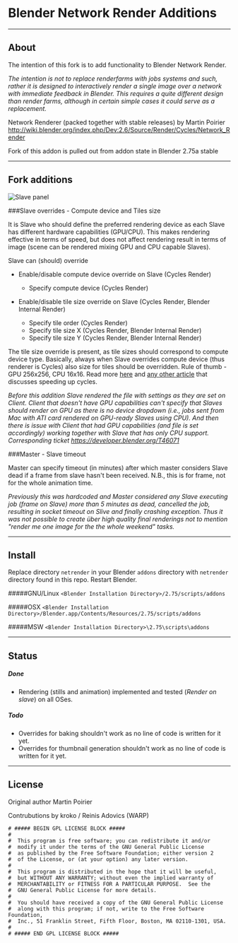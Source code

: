 Blender Network Render Additions
============================

---

## About

The intention of this fork is to add functionality to Blender Network Render.

*The intention is not to replace renderfarms with jobs systems and such, rather it is designed to interactively render a single image over a network with immediate feedback in Blender. This requires a quite different design than render farms, although in certain simple cases it could serve as a replacement.*

Network Renderer (packed together with stable releases) by Martin Poirier <http://wiki.blender.org/index.php/Dev:2.6/Source/Render/Cycles/Network_Render>

Fork of this addon is pulled out from addon state in Blender 2.75a stable

---

## Fork additions

![Slave panel](https://raw.githubusercontent.com/WARP-LAB/Blender-Network-Render-Additions/master/readme/screen-01.jpg)

###Slave overrides - Compute device and Tiles size


It is Slave who should define the preferred rendering device as each Slave has different hardware capabilities (GPU/CPU).
This makes rendering effective in terms of speed, but does not affect rendering result in terms of image (scene can be rendered mixing GPU and CPU capable Slaves).

Slave can (should) override

* Enable/disable compute device override on Slave (Cycles Render)
  * Specify compute device (Cycles Render)
  

* Enable/disable tile size override on Slave (Cycles Render, Blender Internal Render)
  * Specify tile order (Cycles Render)
  * Specify tile size X (Cycles Render, Blender Internal Render)
  * Specify tile size Y (Cycles Render, Blender Internal Render)


The tile size override is present, as tile sizes should correspond to compute device type. Basically, always when Slave overrides compute device (thus renderer is Cycles) also size for tiles should be overridden. Rule of thumb - GPU 256x256, CPU 16x16. Read more [here](http://adaptivesamples.com/2013/11/05/auto-tile-size-addon-updated-again/) and [any other article](https://www.google.com/search?rls=en&q=speeding+up+blender+cycles&ie=UTF-8&oe=UTF-8) that discusses speeding up cycles.

*Before this addition Slave rendered the file with settings as they are set on Client. Client that doesn't have GPU capabilities can't specify that Slaves should render on GPU as there is no device dropdown (i.e., jobs sent from Mac with ATI card rendered on GPU-ready Slaves using CPU). And then there is issue with Client that had GPU capabilities (and file is set accordingly) working together with Slave that has only CPU support. Corresponding ticket <https://developer.blender.org/T46071>*

###Master - Slave timeout

Master can specify timeout (in minutes) after which master considers Slave dead if a frame from slave hasn't been received. N.B., this is for frame, not for the whole animation time.

*Previously this was hardcoded and Master considered any Slave executing job (frame on Slave) more than 5 minutes as dead, cancelled the job, resulting in socket timeout on Slive and finally crashing exception. Thus it was not possible to create über high quality final renderings not to mention "render me one image for the the whole weekend" tasks.*

---

## Install

Replace directory `netrender` in your Blender `addons` directory with `netrender` directory found in this repo. Restart Blender.


#####GNU/Linux
`<Blender Installation Directory>/2.75/scripts/addons`

#####OSX
`<Blender Installation Directory>/Blender.app/Contents/Resources/2.75/scripts/addons`

#####MSW
`<Blender Installation Directory>\2.75\scripts\addons`

---

## Status

##### Done
* Rendering (stills and animation) implemented and tested (*Render on slave*) on all OSes.

##### Todo
* Overrides for baking shouldn't work as no line of code is written for it yet.
* Overrides for thumbnail generation shouldn't work as no line of code is written for it yet.

---

## License

Original author Martin Poirier

Contrubutions by kroko / Reinis Adovics (WARP)


```
# ##### BEGIN GPL LICENSE BLOCK #####
#
#  This program is free software; you can redistribute it and/or
#  modify it under the terms of the GNU General Public License
#  as published by the Free Software Foundation; either version 2
#  of the License, or (at your option) any later version.
#
#  This program is distributed in the hope that it will be useful,
#  but WITHOUT ANY WARRANTY; without even the implied warranty of
#  MERCHANTABILITY or FITNESS FOR A PARTICULAR PURPOSE.  See the
#  GNU General Public License for more details.
#
#  You should have received a copy of the GNU General Public License
#  along with this program; if not, write to the Free Software Foundation,
#  Inc., 51 Franklin Street, Fifth Floor, Boston, MA 02110-1301, USA.
#
# ##### END GPL LICENSE BLOCK #####


```

